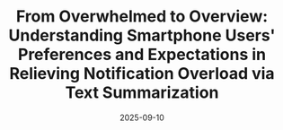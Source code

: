 ---
title: "From Overwhelmed to Overview: Understanding Smartphone Users' Preferences and Expectations in Relieving Notification Overload via Text Summarization"
authors:
- admin
- Peng-Jui Wang
- Yi-Chi Lee
- Yong-Han Lin
- Yu-Ling Chou
- Yung-Ju Chang
date: 2025-09-10
publishDate: '2023-12-28T03:59:51.950138Z'
publication: "*PACM MHCI '25*"
publication_types:
- manuscript
---